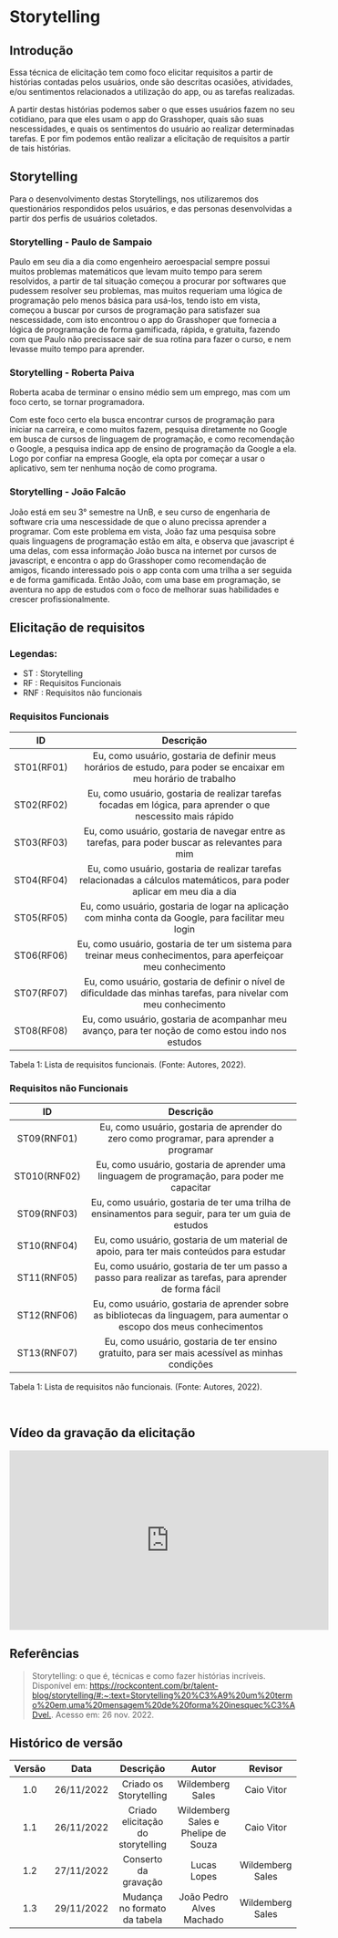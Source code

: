# Storytelling

## Introdução

Essa técnica de elicitação tem como foco elicitar requisitos a partir de histórias contadas pelos usuários, onde são descritas ocasiões, atividades, e/ou sentimentos relacionados a utilização do app, ou as tarefas realizadas.

A partir destas histórias podemos saber o que esses usuários fazem no seu cotidiano, para que eles usam o app do Grasshoper, quais são suas nescessidades, e quais os sentimentos do usuário ao realizar determinadas tarefas. E por fim podemos então realizar a elicitação de requisitos a partir de tais histórias.

## Storytelling

Para o desenvolvimento destas Storytellings, nos utilizaremos dos questionários respondidos pelos usuários, e das personas desenvolvidas a partir dos perfis de usuários coletados.

### Storytelling - Paulo de Sampaio

Paulo em seu dia a dia como engenheiro aeroespacial sempre possui muitos problemas matemáticos que levam muito tempo para serem resolvidos, a partir de tal situação começou a procurar por softwares que pudessem resolver seu problemas, mas muitos requeriam uma lógica de programação pelo menos básica para usá-los, tendo isto em vista, começou a buscar por cursos de programação para satisfazer sua nescessidade, com isto encontrou o app do Grasshoper que fornecia a lógica de programação de forma gamificada, rápida, e gratuita, fazendo com que Paulo não precissace sair de sua rotina para fazer o curso, e nem levasse muito tempo para aprender.

### Storytelling - Roberta Paiva

Roberta acaba de terminar o ensino médio sem um emprego, mas com um foco certo, se tornar programadora. 

Com este foco certo ela busca encontrar cursos de programação para iniciar na carreira, e como muitos fazem, pesquisa diretamente no Google em busca de cursos de linguagem de programação, e como recomendação o Google, a pesquisa indica app de ensino de programação da Google a ela. Logo por confiar na empresa Google, ela opta por começar a usar o aplicativo, sem ter nenhuma noção de como programa.

### Storytelling - João Falcão

João está em seu 3° semestre na UnB, e seu curso de engenharia de software cria uma nescessidade de que o aluno precissa aprender a programar. Com este problema em vista, João faz uma pesquisa sobre quais linguagens de programação estão em alta, e observa que javascript é uma delas, com essa informação João busca na internet por cursos de javascript, e encontra o app do Grasshoper como recomendação de amigos, ficando interessado pois o app conta com uma trilha a ser seguida e de forma gamificada. Então João, com uma base em programação, se aventura no app de estudos com o foco de melhorar suas habilidades e crescer profissionalmente.

## Elicitação de requisitos

### **Legendas:**

* ST : Storytelling
* RF : Requisitos Funcionais
* RNF : Requisitos não funcionais

### Requisitos Funcionais

|  ID  |  Descrição  |  
| :--: | :---------: |
| ST01(RF01) | Eu, como usuário, gostaria de definir meus horários de estudo, para poder se encaixar em meu horário de trabalho |
| ST02(RF02) | Eu, como usuário, gostaria de realizar tarefas focadas em lógica, para aprender o que nescessito mais rápido | 
| ST03(RF03) | Eu, como usuário, gostaria de navegar entre as tarefas, para poder buscar as relevantes para mim | 
| ST04(RF04) | Eu, como usuário, gostaria de realizar tarefas relacionadas a cálculos matemáticos, para poder aplicar em meu dia a dia | 
| ST05(RF05) | Eu, como usuário, gostaria de logar na aplicação com minha conta da Google, para facilitar meu login | 
| ST06(RF06) | Eu, como usuário, gostaria de ter um sistema para treinar meus conhecimentos, para aperfeiçoar meu conhecimento | 
| ST07(RF07) | Eu, como usuário, gostaria de definir o nível de dificuldade das minhas tarefas, para nivelar com meu conhecimento | 
| ST08(RF08) | Eu, como usuário, gostaria de acompanhar meu avanço, para ter noção de como estou indo nos estudos | 

Tabela 1: Lista de requisitos funcionais. (Fonte: Autores, 2022).




### Requisitos  não Funcionais

|  ID  |  Descrição  |  
| :--: | :---------: | 
| ST09(RNF01) | Eu, como usuário, gostaria de aprender do zero como programar, para aprender a programar | 
| ST010(RNF02) | Eu, como usuário, gostaria de aprender uma linguagem de programação, para poder me capacitar | 
| ST09(RNF03) | Eu, como usuário, gostaria de ter uma trilha de ensinamentos para seguir, para ter um guia de estudos | 
| ST10(RNF04) | Eu, como usuário, gostaria de um material de apoio, para ter mais conteúdos para estudar | RNF | 
| ST11(RNF05) | Eu, como usuário, gostaria de ter um passo a passo para realizar as tarefas, para aprender de forma fácil | 
| ST12(RNF06) | Eu, como usuário, gostaria de aprender sobre as bibliotecas da linguagem, para aumentar o escopo dos meus conhecimentos | 
| ST13(RNF07) | Eu, como usuário, gostaria de ter ensino gratuito, para ser mais acessível as minhas condições |  

Tabela 1: Lista de requisitos não funcionais. (Fonte: Autores, 2022).








</br>

## Vídeo da gravação da elicitação
<iframe width="560" height="315" src="https://www.youtube.com/embed/SA4kzVT1iJM?start=3" title="YouTube video player" frameborder="0" allow="accelerometer; autoplay; clipboard-write; encrypted-media; gyroscope; picture-in-picture" allowfullscreen></iframe>

</br>

## Referências

> Storytelling: o que é, técnicas e como fazer histórias incríveis.  Disponível em: <https://rockcontent.com/br/talent-blog/storytelling/#:~:text=Storytelling%20%C3%A9%20um%20termo%20em,uma%20mensagem%20de%20forma%20inesquec%C3%ADvel.>. Acesso em: 26 nov. 2022.
## Histórico de versão

| Versão |    Data    |                            Descrição                            |      Autor       |              Revisor              |
| :----: | :--------: | :-------------------------------------------------------------: | :--------------: | :-------------------------------: |
| 1.0 | 26/11/2022 | Criado os Storytelling | Wildemberg Sales | Caio Vitor |
| 1.1 | 26/11/2022 | Criado elicitação do storytelling | Wildemberg Sales e Phelipe de Souza | Caio Vitor |
| 1.2 | 27/11/2022 | Conserto da gravação | Lucas Lopes | Wildemberg Sales |
| 1.3 | 29/11/2022 | Mudança no formato da tabela | João Pedro Alves Machado | Wildemberg Sales |
